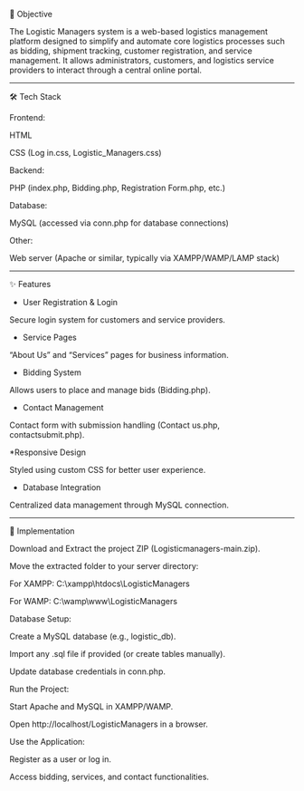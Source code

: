 🎯 Objective

The Logistic Managers system is a web-based logistics management platform designed to simplify and automate core logistics processes such as bidding, shipment tracking, customer registration, and service management. It allows administrators, customers, and logistics service providers to interact through a central online portal.
______________________________________________________________________________________________________________________________________________________________________________

🛠 Tech Stack

Frontend:

HTML

CSS (Log in.css, Logistic_Managers.css)

Backend:

PHP (index.php, Bidding.php, Registration Form.php, etc.)

Database:

MySQL (accessed via conn.php for database connections)

Other:

Web server (Apache or similar, typically via XAMPP/WAMP/LAMP stack)
______________________________________________________________________________________________________________________________________________________________________________
✨ Features

* User Registration & Login

Secure login system for customers and service providers.

* Service Pages

“About Us” and “Services” pages for business information.

* Bidding System

Allows users to place and manage bids (Bidding.php).

* Contact Management

Contact form with submission handling (Contact us.php, contactsubmit.php).

*Responsive Design

Styled using custom CSS for better user experience.

* Database Integration

Centralized data management through MySQL connection.
______________________________________________________________________________________________________________________________________________________________________________

🚀 Implementation

Download and Extract the project ZIP (Logisticmanagers-main.zip).

Move the extracted folder to your server directory:

For XAMPP: C:\xampp\htdocs\LogisticManagers

For WAMP: C:\wamp\www\LogisticManagers

Database Setup:

Create a MySQL database (e.g., logistic_db).

Import any .sql file if provided (or create tables manually).

Update database credentials in conn.php.

Run the Project:

Start Apache and MySQL in XAMPP/WAMP.

Open http://localhost/LogisticManagers in a browser.

Use the Application:

Register as a user or log in.

Access bidding, services, and contact functionalities.
